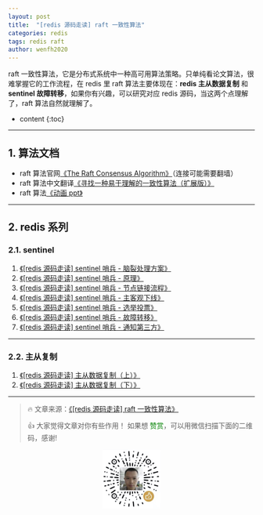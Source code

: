 ```yaml
---
layout: post
title:  "[redis 源码走读] raft 一致性算法"
categories: redis
tags: redis raft 
author: wenfh2020
---
```


raft 一致性算法，它是分布式系统中一种高可用算法策略。只单纯看论文算法，很难掌握它的工作流程，在 redis 里 raft 算法主要体现在：**redis 主从数据复制** 和 **sentinel 故障转移**，如果你有兴趣，可以研究对应 redis 源码，当这两个点理解了，raft 算法自然就理解了。




* content
{:toc}

---

## 1. 算法文档

* raft 算法官网[《The Raft Consensus Algorithm》](https://raft.github.io/)（连接可能需要翻墙）
* raft 算法中文翻译[《寻找一种易于理解的一致性算法（扩展版）》](https://github.com/maemual/raft-zh_cn/blob/master/raft-zh_cn.md)
* raft 算法[《动画 ppt》](http://thesecretlivesofdata.com/raft/)

---

## 2. redis 系列

### 2.1. sentinel
  
  1. [《[redis 源码走读] sentinel 哨兵 - 脑裂处理方案》](https://wenfh2020.com/2019/12/27/redis-split-brain/)
  2. [《[redis 源码走读] sentinel 哨兵 - 原理》](https://wenfh2020.com/2020/06/06/redis-sentinel/)
  3. [《[redis 源码走读] sentinel 哨兵 - 节点链接流程》](https://wenfh2020.com/2020/06/12/redis-sentinel-nodes-contact/)
  4. [《[redis 源码走读] sentinel 哨兵 - 主客观下线》](https://wenfh2020.com/2020/06/15/redis-sentinel-master-down/)
  5. [《[redis 源码走读] sentinel 哨兵 - 选举投票》](https://wenfh2020.com/2020/09/26/redis-sentinel-vote/)
  6. [《[redis 源码走读] sentinel 哨兵 - 故障转移》](https://wenfh2020.com/2020/09/27/redis-sentinel-failover/)
  7. [《[redis 源码走读] sentinel 哨兵 - 通知第三方》](https://wenfh2020.com/2020/10/09/redis-sentinel-script/)

---

### 2.2. 主从复制
  
  1. [《[redis 源码走读] 主从数据复制（上）》](https://wenfh2020.com/2020/05/17/redis-replication/)
  2. [《[redis 源码走读] 主从数据复制（下）》](https://wenfh2020.com/2020/05/31/redis-replication-next/)

---

> 🔥 文章来源：[《[redis 源码走读] raft 一致性算法》](https://wenfh2020.com/2020/10/01/redis-raft/)
>
> 👍 大家觉得文章对你有些作用！ 如果想 <font color=green>赞赏</font>，可以用微信扫描下面的二维码，感谢!
<div align=center><img src="/images/2020-08-06-15-49-47.png" width="120"/></div>

